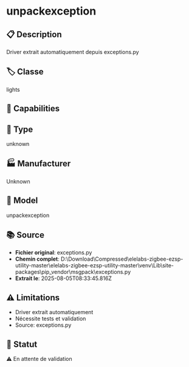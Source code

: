 # unpackexception

## 📋 Description
Driver extrait automatiquement depuis exceptions.py

## 🏷️ Classe
lights

## 🔧 Capabilities


## 📡 Type
unknown

## 🏭 Manufacturer
Unknown

## 📱 Model
unpackexception

## 📚 Source
- **Fichier original**: exceptions.py
- **Chemin complet**: D:\Download\Compressed\elelabs-zigbee-ezsp-utility-master\elelabs-zigbee-ezsp-utility-master\venv\Lib\site-packages\pip\_vendor\msgpack\exceptions.py
- **Extrait le**: 2025-08-05T08:33:45.816Z

## ⚠️ Limitations
- Driver extrait automatiquement
- Nécessite tests et validation
- Source: exceptions.py

## 🚀 Statut
⚠️ En attente de validation
